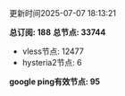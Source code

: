 更新时间2025-07-07 18:13:21

**总订阅: 188**
**总节点: 33744**
- vless节点: 12477
- hysteria2节点: 6

**google ping有效节点: 95**
